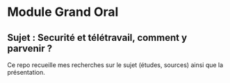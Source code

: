 # Module Grand Oral

## Sujet : Securité et télétravail, comment y parvenir ?

Ce repo recueille mes recherches sur le sujet (études, sources) ainsi que la présentation.
